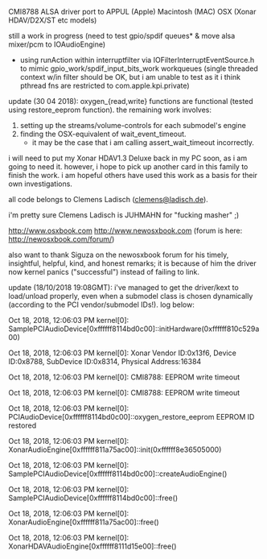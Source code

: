 CMI8788 ALSA driver port to APPUL (Apple) Macintosh (MAC) OSX
(Xonar HDAV/D2X/ST etc models)

still a work in progress (need to test gpio/spdif queues* & move alsa mixer/pcm to IOAudioEngine)
* using runAction within interruptfilter via IOFilterInterruptEventSource.h to mimic gpio_work/spdif_input_bits_work workqueues (single threaded context w/in filter should be OK, but i am unable to test as it i think pthread fns are restricted to com.apple.kpi.private)

update (30 04 2018):
oxygen_{read,write} functions are functional (tested using restore_eeprom function). the remaining work involves:
1. setting up the streams/volume-controls for each submodel's engine
2. finding the OSX-equivalent of wait_event_timeout. 
   * it may be the case that i am calling assert_wait_timeout incorrectly.

i will need to put my Xonar HDAV1.3 Deluxe back in my PC soon, as i am going to need it. however, i hope to pick up another card in this family to finish the work. i am hopeful others have used this work as a basis for their own investigations.


all code belongs to Clemens Ladisch (clemens@ladisch.de).

i'm pretty sure Clemens Ladisch is JUHMAHN for "fucking masher" ;)

http://www.osxbook.com
http://www.newosxbook.com (forum is here: http://newosxbook.com/forum/)

also want to thank Siguza on the newosxbook forum for his timely, insightful, helpful, kind, and honest remarks; it is because of him the driver now kernel panics ("successful") instead of failing to link. 

update (18/10/2018 19:08GMT): i've managed to get the driver/kext to load/unload properly, even when a submodel class is chosen dynamically (according to the PCI vendor/submodel IDs!). log below:

Oct 18, 2018, 12:06:03 PM kernel[0]: SamplePCIAudioDevice[0xffffff8114bd0c00]::initHardware(0xffffff810c529a00)

Oct 18, 2018, 12:06:03 PM kernel[0]: Xonar Vendor ID:0x13f6, Device ID:0x8788, SubDevice ID:0x8314, Physical Address:16384

Oct 18, 2018, 12:06:03 PM kernel[0]: CMI8788: EEPROM write timeout

Oct 18, 2018, 12:06:03 PM kernel[0]: CMI8788: EEPROM write timeout

Oct 18, 2018, 12:06:03 PM kernel[0]: PCIAudioDevice[0xffffff8114bd0c00]::oxygen_restore_eeprom EEPROM ID restored

Oct 18, 2018, 12:06:03 PM kernel[0]: XonarAudioEngine[0xffffff811a75ac00]::init(0xffffff8e36505000)

Oct 18, 2018, 12:06:03 PM kernel[0]: SamplePCIAudioDevice[0xffffff8114bd0c00]::createAudioEngine()

Oct 18, 2018, 12:06:03 PM kernel[0]: SamplePCIAudioDevice[0xffffff8114bd0c00]::free()

Oct 18, 2018, 12:06:03 PM kernel[0]: XonarAudioEngine[0xffffff811a75ac00]::free()

Oct 18, 2018, 12:06:03 PM kernel[0]: XonarHDAVAudioEngine[0xffffff8111d15e00]::free()


